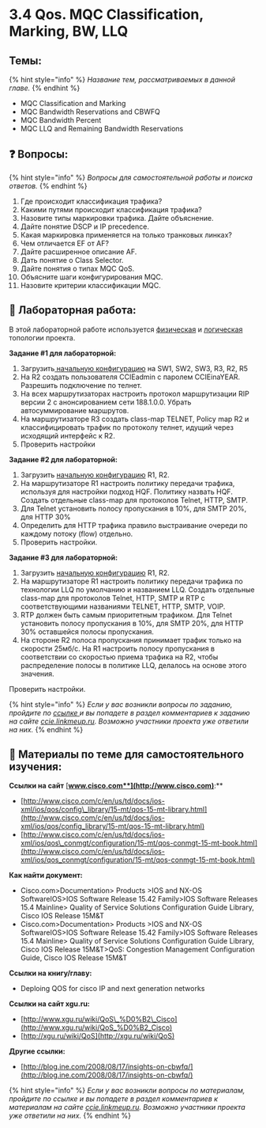 # 3.4 Qos. MQC Classification, Marking, BW, LLQ

## Темы:

{% hint style="info" %}
 _Название тем, рассматриваемых в данной главе._
{% endhint %}

* MQC Classification and Marking
* MQC Bandwidth Reservations and CBWFQ
* MQC Bandwidth Percent
* MQC LLQ and Remaining Bandwidth Reservations

##  ❓ Вопросы:

{% hint style="info" %}
 _Вопросы для самостоятельной работы и поиска ответов._
{% endhint %}

1. Где происходит классификация трафика?
2. Какими путями происходит классификация трафика?
3. Назовите типы маркировки трафика. Дайте объяснение.
4. Дайте понятие DSCP и IP precedence.
5. Какая маркировка применяется на только транковых линках?
6. Чем отличается EF от AF?
7. Дайте расширенное описание AF.
8. Дать понятие о Class Selector.
9. Дайте понятия о типах MQC QoS.
10. Объясните шаги конфигурирования MQC.
11. Назовите критерии классификации MQC.

## 📍 Лабораторная работа:

 В этой лабораторной работе используется [физическая](https://ccie.gitbook.io/ccie/topology#physic) и [логическая](https://ccie.gitbook.io/ccie/topology#logic) топологии проекта.

**Задание \#1 для лабораторной:**  
1. Загрузить[ начальную конфигурацию](https://drive.google.com/open?id=0B8TdfSzCKkaxZHpJcWVYaDVuYnM) на SW1, SW2, SW3, R3, R2, R5  
2. На R2 создать пользователя CCIEadmin с паролем CCIEinaYEAR. Разрешить подключение по телнет.  
3. На всех маршрутизаторах настроить протокол маршрутизации RIP версии 2 с анонсированием сети 188.1.0.0. Убрать автосуммирование маршрутов.  
4. На маршрутизаторе R3 создать class-map TELNET, Policy map R2 и классифицировать трафик по протоколу телнет, идущий через исходящий интерфейс к R2.  
5. Проверить настройки

**Задание \#2 для лабораторной:**  
1. Загрузить [начальную конфигурацию](https://drive.google.com/open?id=0B8TdfSzCKkaxWTRhSG4tbGU4QTA) R1, R2.  
2. На маршрутизаторе R1 настроить политику передачи трафика, используя для настройки подход HQF. Политику назвать HQF. Создать отдельные class-map для протоколов Telnet, HTTP, SMTP.  
3. Для Telnet установить полосу пропускания в 10%, для SMTP 20%, для HTTP 30%  
4.  Определить для HTTP трафика правило выстраивание очереди по каждому потоку \(flow\) отдельно.  
5. Проверить настройки.

**Задание \#3 для лабораторной:**  
1. Загрузить [начальную конфигурацию](https://drive.google.com/open?id=0B8TdfSzCKkaxdk1oeWlqSmZjZFU) R1, R2.  
2. На маршрутизаторе R1 настроить политику передачи трафика по технологии LLQ по умолчанию и названием LLQ. Создать отдельные class-map для протоколов Telnet, HTTP, SMTP и RTP с соответствующими названиями TELNET, HTTP, SMTP, VOIP.  
3. RTP должен быть самым приоритетным трафиком. Для Telnet установить полосу пропускания в 10%, для SMTP 20%, для HTTP 30% оставшейся полосы пропускания.  
4. На стороне R2 полоса пропускания принимает трафик только на скорости 25мб/с. На R1 настроить полосу пропускания в соответствии со скоростью приема трафика на R2, чтобы распределение полосы в политике LLQ, делалось на основе этого значения.

Проверить настройки.

{% hint style="info" %}
_Если у вас возникли вопросы по заданию, пройдите по_ [_ссылке_ ](http://ccie.linkmeup.ru/2016/05/16/laboratornaya-rabota-po-teme-16-qos-6-7-6-10/)_и вы попадете в раздел комментариев к заданию на сайте_ [_ccie.linkmeup.ru_](http://ccie.linkmeup.ru/)_. Возможно участники проекта уже ответили на них._
{% endhint %}

## 📌 Материалы по теме для самостоятельного изучения:



**Ссылки на сайт** [**www.cisco.com**](http://www.cisco.com)**:**

* [http://www.cisco.com/c/en/us/td/docs/ios-xml/ios/qos/config\_library/15-mt/qos-15-mt-library.html](http://www.cisco.com/c/en/us/td/docs/ios-xml/ios/qos/config_library/15-mt/qos-15-mt-library.html)
* [http://www.cisco.com/c/en/us/td/docs/ios-xml/ios/qos\_conmgt/configuration/15-mt/qos-conmgt-15-mt-book.html](http://www.cisco.com/c/en/us/td/docs/ios-xml/ios/qos_conmgt/configuration/15-mt/qos-conmgt-15-mt-book.html)

**Как найти документ:**

* Cisco.com&gt;Documentation&gt; Products &gt;IOS and NX-OS SoftwareIOS&gt;IOS Software Release 15.42 Family&gt;IOS Software Releases 15.4 Mainline&gt; Quality of Service Solutions Configuration Guide Library, Cisco IOS Release 15M&T
* Cisco.com&gt;Documentation&gt; Products &gt;IOS and NX-OS SoftwareIOS&gt;IOS Software Release 15.42 Family&gt;IOS Software Releases 15.4 Mainline&gt; Quality of Service Solutions Configuration Guide Library, Cisco IOS Release 15M&T&gt;QoS: Congestion Management Configuration Guide, Cisco IOS Release 15M&T

**Ссылки на книгу/главу:**

* Deploing QOS for cisco IP and next generation networks

**Ссылки на сайт xgu.ru:**

* [http://www.xgu.ru/wiki/QoS\_%D0%B2\_Cisco](http://www.xgu.ru/wiki/QoS_%D0%B2_Cisco)
* [http://xgu.ru/wiki/QoS](http://xgu.ru/wiki/QoS)

**Другие ссылки:**

* [http://blog.ine.com/2008/08/17/insights-on-cbwfq/](http://blog.ine.com/2008/08/17/insights-on-cbwfq/)

{% hint style="info" %}
_Если у вас возникли вопросы по материалам, пройдите по_ _ссылке_ _и вы попадете в раздел комментариев к материалам на сайте_ [_ccie.linkmeup.ru_](http://ccie.linkmeup.ru/)_. Возможно участники проекта уже ответили на них._
{% endhint %}

